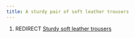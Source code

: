 ```yaml
---
title: A sturdy pair of soft leather trousers
---
```


1.  REDIRECT [Sturdy soft leather
    trousers](Sturdy_soft_leather_trousers "wikilink")